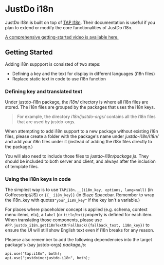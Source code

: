 # JustDo i18n

JustDo i18n is built on top of [TAP I18n](https://github.com/TAPevents/tap-i18n). Their documentation is useful if you plan to extend or modify the core functionalities of JustDo i18n.

[A comprehensive getting-started video is available here.](https://drive.google.com/file/d/1BlXlkH50FaREHOb9ZG8VvvIGQu_Tz1Jv/view)

## Getting Started
Adding i18n suppport is consisted of two steps:
 - Defining a key and the text for display in different languages (i18n files)
 - Replace static text in code to use i18n function

### Defining key and translated text
Under justdo-i18n package, the *i18n/* directory is where all i18n files are stored. The i18n files are grouped by the packages that uses the i18n keys. 
>For example, the directory *i18n/justdo-orgs/* contains all the i18n files that are used by justdo-orgs. 

When attempting to add i18n support to a new package without existing i18n files, please create a folder with the package's name under *justdo-i18n/i18n/* and add your i18n files under it (instead of adding the i18n files directly to the package.)

You will also need to include those files to *justdo-i18n/package.js*. They should be included to both server and client, and always after the inclusion of template files.

### Using the i18n keys in code
The simplest way is to use ```TAPi18n.__(i18n_key, options, lang=null)``` (in Coffeescript/JS) or ```{{_ i18n_key}}``` (in Blaze Spacebar. Remember to wrap the i18n_key with quotes```"your_i18n_key"``` if the key isn't a variable.)

For places where placeholder concept is applied (e.g. schema, context menu items, etc),  a ```label``` (or ```title```/```txt```) property is defined for each item. When translating those components, please use ```APP.justdo_i18n.getI18nTextOrFallback({fallback_text, i18n_key})``` to ensure the UI will still show English text even if i18n breaks for any reason.

Pleaese also remember to add the following dependencies into the target package's (say justdo-orgs) *package.js*:
```
api.use("tap:i18n", both);
api.use("justdoinc:justdo-i18n", both);
```